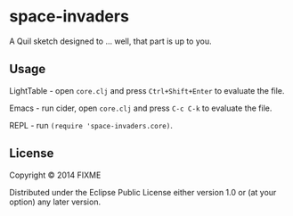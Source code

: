 # space-invaders

A Quil sketch designed to ... well, that part is up to you.

## Usage

LightTable - open `core.clj` and press `Ctrl+Shift+Enter` to evaluate the file.

Emacs - run cider, open `core.clj` and press `C-c C-k` to evaluate the file.

REPL - run `(require 'space-invaders.core)`.

## License

Copyright © 2014 FIXME

Distributed under the Eclipse Public License either version 1.0 or (at
your option) any later version.
